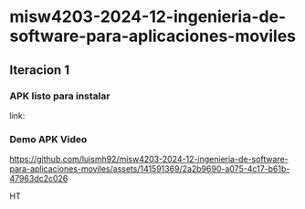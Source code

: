 # misw4203-2024-12-ingenieria-de-software-para-aplicaciones-moviles

## Iteracion 1

### APK listo para instalar
link: 

### Demo APK Video

https://github.com/luismh92/misw4203-2024-12-ingenieria-de-software-para-aplicaciones-moviles/assets/141591369/2a2b9690-a075-4c17-b61b-47963dc2c026

HT


